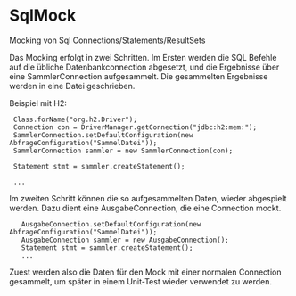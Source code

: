 # SqlMock
Mocking von Sql Connections/Statements/ResultSets

Das Mocking erfolgt in zwei Schritten.
Im Ersten werden die SQL Befehle auf die übliche Datenbankconnection abgesetzt,
und die Ergebnisse über eine SammlerConnection aufgesammelt.
Die gesammelten Ergebnisse werden in eine Datei geschrieben.

Beispiel mit H2:

     Class.forName("org.h2.Driver");
     Connection con = DriverManager.getConnection("jdbc:h2:mem:");
     SammlerConnection.setDefaultConfiguration(new AbfrageConfiguration("SammelDatei"));
     SammlerConnection sammler = new SammlerConnection(con);

     Statement stmt = sammler.createStatement();
     
     ...
     
Im zweiten Schritt können die so aufgesammelten Daten, wieder abgespielt werden.
Dazu dient eine AusgabeConnection, die eine Connection mockt. 

       AusgabeConnection.setDefaultConfiguration(new AbfrageConfiguration("SammelDatei"));
       AusgabeConnection sammler = new AusgabeConnection();
       Statement stmt = sammler.createStatement();
       ...

Zuest werden also die Daten für den Mock mit einer normalen Connection gesammelt,
um später in einem Unit-Test wieder verwendet zu werden.



